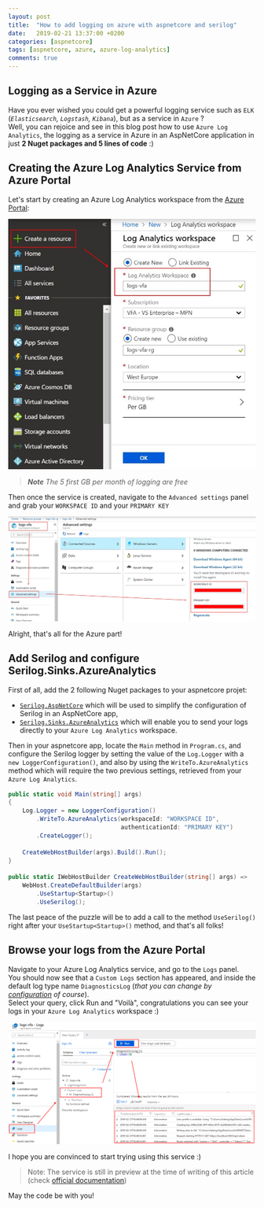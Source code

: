 ```yaml
---
layout: post
title:  "How to add logging on azure with aspnetcore and serilog"
date:   2019-02-21 13:37:00 +0200
categories: [aspnetcore]
tags: [aspnetcore, azure, azure-log-analytics]
comments: true
---
```

## Logging as a Service in Azure
Have you ever wished you could get a powerful logging service such as `ELK` (*`Elasticsearch`, `Logstash`, `Kibana`*), but as a service in `Azure` ?  
Well, you can rejoice and see in this blog post how to use `Azure Log Analytics`, the logging as a service in Azure in an AspNetCore application in just **2 Nuget packages and 5 lines of code** :)

## Creating the Azure Log Analytics Service from Azure Portal
Let's start by creating an Azure Log Analytics workspace from the [Azure Portal](https://portal.azure.com):

![01-create-azure-log-analytics-workspace](/assets/2019-02-21/01-create-azure-log-analytics-workspace.jpg)
> ***Note** The 5 first GB per month of logging are free*

Then once the service is created, navigate to the `Advanced settings` panel and grab your `WORKSPACE ID` and your `PRIMARY KEY`

![02-get-azure-log-analytics-workspace-id-and-authentication-id-primary-key](/assets/2019-02-21/02-get-azure-log-analytics-workspace-id-and-authentication-id-primary-key.jpg)

Alright, that's all for the Azure part!
## Add Serilog and configure Serilog.Sinks.AzureAnalytics

First of all, add the 2 following Nuget packages to your aspnetcore projet:  
- [`Serilog.AspNetCore`](https://github.com/serilog/serilog-aspnetcore) which will be used to simplify the configuration of Serilog in an AspNetCore app,   
- [`Serilog.Sinks.AzureAnalytics`](https://github.com/saleem-mirza/serilog-sinks-azure-analytics) which will enable you to send your logs directly to your `Azure Log Analytics` workspace.

Then in your aspnetcore app, locate the `Main` method in `Program.cs`, and configure the Serilog logger by setting the value of the `Log.Logger` with a `new LoggerConfiguration()`, and also by using the `WriteTo.AzureAnalytics` method which will require the two previous settings, retrieved from your `Azure Log Analytics`.

```csharp
public static void Main(string[] args)
{
    Log.Logger = new LoggerConfiguration()
        .WriteTo.AzureAnalytics(workspaceId: "WORKSPACE ID", 
                                authenticationId: "PRIMARY KEY")
        .CreateLogger();

    CreateWebHostBuilder(args).Build().Run();
}

public static IWebHostBuilder CreateWebHostBuilder(string[] args) =>
    WebHost.CreateDefaultBuilder(args)
        .UseStartup<Startup>()
        .UseSerilog();
```

The last peace of the puzzle will be to add a call to the method `UseSerilog()` right after your `UseStartup<Startup>()` method, and that's all folks!

## Browse your logs from the Azure Portal

Navigate to your Azure Log Analytics service, and go to the `Logs` panel.   
You should now see that a `Custom Logs` section has appeared, and inside the default log type name `DiagnosticsLog` (*that you can change by [configuration](https://github.com/saleem-mirza/serilog-sinks-azure-analytics#getting-started) of course*).   
Select your query, click Run and "Voilà", congratulations you can see your logs in your `Azure Log Analytics` workspace :) 

![03-visualize-azure-log-analytics-logs-from-azure-portal](/assets/2019-02-21/03-visualize-azure-log-analytics-logs-from-azure-portal.PNG)

I hope you are convinced to start trying using this service :)

> Note: The service is still in preview at the time of writing of this article (check [official documentation](https://docs.microsoft.com/en-us/azure/azure-monitor/platform/data-collector-api))

May the code be with you!
